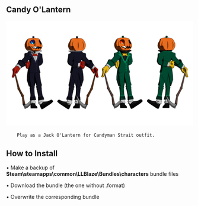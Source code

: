 ## Candy O'Lantern
![](Workfiles/Render.jpg)

		Play as a Jack O'Lantern for Candyman Strait outfit.
		
## How to Install
• Make a backup of **Steam\steamapps\common\LLBlaze\Bundles\characters** bundle files

• Download the bundle (the one without .format)

• Overwrite the corresponding bundle
